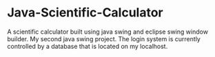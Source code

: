 # Java-Scientific-Calculator

A scientific calculator built using java swing and eclipse swing window builder. My second java swing project. The login system is currently controlled by a database that is located on my localhost. 
